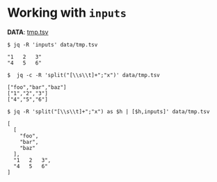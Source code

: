 # Working with `inputs`

**DATA**: [tmp.tsv](../data/tmp.tsv)

```console
$ jq -R 'inputs' data/tmp.tsv

"1   2   3"
"4   5   6"
```

```console
$  jq -c -R 'split("[\\s\\t]+";"x")' data/tmp.tsv

["foo","bar","baz"]
["1","2","3"]
["4","5","6"]
```

```console
$ jq -R 'split("[\\s\\t]+";"x") as $h | [$h,inputs]' data/tmp.tsv

[
  [
    "foo",
    "bar",
    "baz"
  ],
  "1   2   3",
  "4   5   6"
]
```
